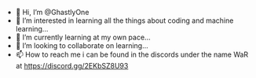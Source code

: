 - 👋 Hi, I’m @GhastlyOne
- 👀 I’m interested in learning all the things about coding and machine learning...
- 🌱 I’m currently learning at my own pace...
- 💞️ I’m looking to collaborate on learning...
- 📫 How to reach me i can be found in the discords under the name WaR at https://discord.gg/2EKbSZ8U93

<!---
GhastlyOne/GhastlyOne is a ✨ special ✨ repository because its `README.md` (this file) appears on your GitHub profile.
You can click the Preview link to take a look at your changes.
--->
